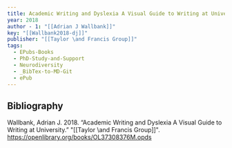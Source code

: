 ```yaml
---
title: Academic Writing and Dyslexia A Visual Guide to Writing at University
year: 2018
author - 1: "[[Adrian J Wallbank]]"
key: "[[Wallbank2018-dj]]"
publisher: "[[Taylor \and Francis Group]]"
tags:
  - EPubs-Books
  - PhD-Study-and-Support
  - Neurodiversity
  - _BibTex-to-MD-Git
  - ePub
---
```


## Bibliography
Wallbank, Adrian J. 2018. “Academic Writing and Dyslexia A Visual Guide to Writing at University.” "[[Taylor \and Francis Group]]". https://openlibrary.org/books/OL37308376M.opds